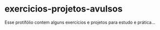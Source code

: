 # exercicios-projetos-avulsos
 Esse protifólio contem alguns exercícios e projetos para estudo e prática...
